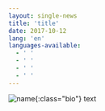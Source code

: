 ```yaml
---
layout: single-news
title: 'title'
date: 2017-10-12
lang: 'en'
languages-available:
  - ' '
  - ' '
  - ' '
  - ' '
---
```


![name](/images/news/image.jpg){:class="bio"}
text
